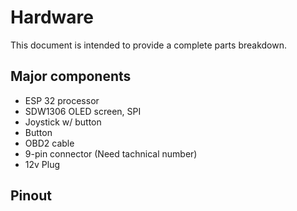 # Hardware
This document is intended to provide a complete parts breakdown.

## Major components
- ESP 32 processor
- SDW1306 OLED screen, SPI
- Joystick w/ button
- Button
- OBD2 cable
- 9-pin connector (Need tachnical number)
- 12v Plug

## Pinout
